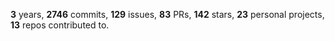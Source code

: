 **3** years, **2746** commits, **129** issues, **83** PRs, **142** stars, **23** personal projects, **13** repos contributed to.
